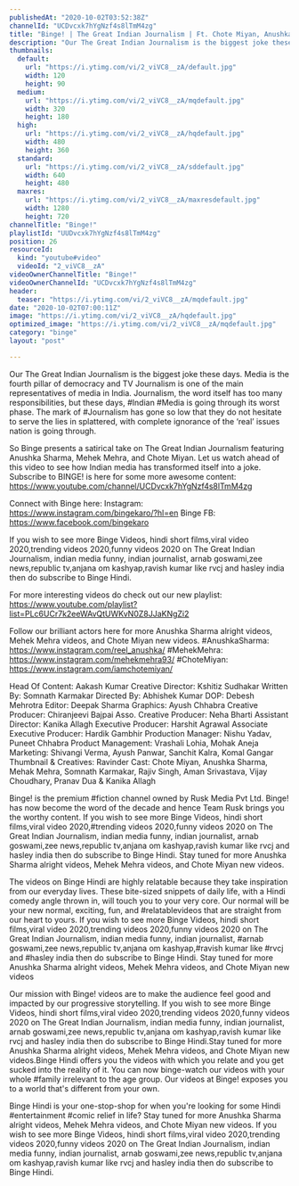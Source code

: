 ```yaml
---
publishedAt: "2020-10-02T03:52:38Z"
channelId: "UCDvcxk7hYgNzf4s8lTmM4zg"
title: "Binge! | The Great Indian Journalism | Ft. Chote Miyan, Anushka Sharma & Mehek Mehra"
description: "Our The Great Indian Journalism is the biggest joke these days. Media is the fourth pillar of democracy and TV Journalism is one of the main representatives of media in India. Journalism, the word itself has too many responsibilities, but these days, #Indian #Media is going through its worst phase. The mark of #Journalism has gone so low that they do not hesitate to serve the lies in splattered, with complete ignorance of the ‘real’ issues nation is going through.\n\nSo Binge presents a satirical take on The Great Indian Journalism featuring Anushka Sharma, Mehek Mehra, and Chote Miyan. Let us watch ahead of this video to see how Indian media has transformed itself into a joke. Subscribe to BINGE! is here for some more awesome content:  https://www.youtube.com/channel/UCDvcxk7hYgNzf4s8lTmM4zg\n\nConnect with Binge here:\nInstagram: https://www.instagram.com/bingekaro/?hl=en\nBinge FB: https://www.facebook.com/bingekaro\n\nIf you wish to see more Binge Videos, hindi short films,viral video 2020,trending videos 2020,funny videos 2020  on The Great Indian Journalism, indian media funny, indian journalist, arnab goswami,zee news,republic tv,anjana om kashyap,ravish kumar like rvcj and hasley india then do subscribe to Binge Hindi.\n\nFor more interesting videos do check out our new playlist: https://www.youtube.com/playlist?list=PLc6UCr7k2eeWAvQtUWKvN0Z8JJaKNgZi2\n\nFollow our brilliant actors here for more Anushka Sharma alright videos, Mehek Mehra videos, and Chote Miyan new videos.\n#AnushkaSharma: https://www.instagram.com/reel_anushka/\n#MehekMehra: https://www.instagram.com/mehekmehra93/\n#ChoteMiyan: https://www.instagram.com/iamchotemiyan/\n\nHead Of Content: Aakash Kumar\nCreative Director: Kshitiz Sudhakar\nWritten By: Somnath Karmakar\nDirected By: Abhishek Kumar\nDOP: Debesh Mehrotra\nEditor: Deepak Sharma\nGraphics: Ayush Chhabra\nCreative Producer: Chiranjeevi Bajpai\nAsso. Creative Producer: Neha Bharti\nAssistant Director: Kanika Allagh\nExecutive Producer: Harshit Agrawal\nAssociate Executive Producer: Hardik Gambhir\nProduction Manager: Nishu Yadav, Puneet Chhabra\nProduct Management: Vrashali Lohia, Mohak Aneja\nMarketing: Shivangi Verma, Ayush Panwar, Sanchit Kalra, Komal Gangar\nThumbnail & Creatives: Ravinder\nCast: Chote Miyan, Anushka Sharma, Mehak Mehra, Somnath Karmakar, Rajiv Singh, Aman Srivastava, Vijay Choudhary, Pranav Dua & Kanika Allagh\n\nBinge! is the premium #fiction channel owned by Rusk Media Pvt Ltd. Binge! has now become the word of the decade and hence Team Rusk brings you the worthy content. If you wish to see more Binge Videos, hindi short films,viral video 2020,#trending videos 2020,funny videos 2020  on The Great Indian Journalism, indian media funny, indian journalist, arnab goswami,zee news,republic tv,anjana om kashyap,ravish kumar like rvcj and hasley india then do subscribe to Binge Hindi. Stay tuned for more Anushka Sharma alright videos, Mehek Mehra videos, and Chote Miyan new videos.\n\nThe videos on Binge Hindi are highly relatable because they take inspiration from our everyday lives. These bite-sized snippets of daily life, with a Hindi comedy angle thrown in, will touch you to your very core. Our normal will be your new normal, exciting, fun, and #relatablevideos that are straight from our heart to yours. If you wish to see more Binge Videos, hindi short films,viral video 2020,trending videos 2020,funny videos 2020  on The Great Indian Journalism, indian media funny, indian journalist, #arnab goswami,zee news,republic tv,anjana om kashyap,#ravish kumar like #rvcj and #hasley india then do subscribe to Binge Hindi. Stay tuned for more Anushka Sharma alright videos, Mehek Mehra videos, and Chote Miyan new videos\n\nOur mission with Binge! videos are to make the audience feel good and impacted by our progressive storytelling. If you wish to see more Binge Videos, hindi short films,viral video 2020,trending videos 2020,funny videos 2020  on The Great Indian Journalism, indian media funny, indian journalist, arnab goswami,zee news,republic tv,anjana om kashyap,ravish kumar like rvcj and hasley india then do subscribe to Binge Hindi.Stay tuned for more Anushka Sharma alright videos, Mehek Mehra videos, and Chote Miyan new videos.Binge Hindi offers you the videos with which you relate and you get sucked into the reality of it. You can now binge-watch our videos with your whole #family irrelevant to the age group. Our videos at Binge! exposes you to a world that's different from your own. \n\nBinge Hindi is your one-stop-shop for when you're looking for some Hindi #entertainment #comic relief in life? Stay tuned for more Anushka Sharma alright videos, Mehek Mehra videos, and Chote Miyan new videos. If you wish to see more Binge Videos, hindi short films,viral video 2020,trending videos 2020,funny videos 2020  on The Great Indian Journalism, indian media funny, indian journalist, arnab goswami,zee news,republic tv,anjana om kashyap,ravish kumar like rvcj and hasley india then do subscribe to Binge Hindi."
thumbnails:
  default:
    url: "https://i.ytimg.com/vi/2_viVC8__zA/default.jpg"
    width: 120
    height: 90
  medium:
    url: "https://i.ytimg.com/vi/2_viVC8__zA/mqdefault.jpg"
    width: 320
    height: 180
  high:
    url: "https://i.ytimg.com/vi/2_viVC8__zA/hqdefault.jpg"
    width: 480
    height: 360
  standard:
    url: "https://i.ytimg.com/vi/2_viVC8__zA/sddefault.jpg"
    width: 640
    height: 480
  maxres:
    url: "https://i.ytimg.com/vi/2_viVC8__zA/maxresdefault.jpg"
    width: 1280
    height: 720
channelTitle: "Binge!"
playlistId: "UUDvcxk7hYgNzf4s8lTmM4zg"
position: 26
resourceId:
  kind: "youtube#video"
  videoId: "2_viVC8__zA"
videoOwnerChannelTitle: "Binge!"
videoOwnerChannelId: "UCDvcxk7hYgNzf4s8lTmM4zg"
header:
  teaser: "https://i.ytimg.com/vi/2_viVC8__zA/mqdefault.jpg"
date: "2020-10-02T07:00:11Z"
image: "https://i.ytimg.com/vi/2_viVC8__zA/hqdefault.jpg"
optimized_image: "https://i.ytimg.com/vi/2_viVC8__zA/mqdefault.jpg"
category: "binge"
layout: "post"

---
```

Our The Great Indian Journalism is the biggest joke these days. Media is the fourth pillar of democracy and TV Journalism is one of the main representatives of media in India. Journalism, the word itself has too many responsibilities, but these days, #Indian #Media is going through its worst phase. The mark of #Journalism has gone so low that they do not hesitate to serve the lies in splattered, with complete ignorance of the ‘real’ issues nation is going through.

So Binge presents a satirical take on The Great Indian Journalism featuring Anushka Sharma, Mehek Mehra, and Chote Miyan. Let us watch ahead of this video to see how Indian media has transformed itself into a joke. Subscribe to BINGE! is here for some more awesome content:  https://www.youtube.com/channel/UCDvcxk7hYgNzf4s8lTmM4zg

Connect with Binge here:
Instagram: https://www.instagram.com/bingekaro/?hl=en
Binge FB: https://www.facebook.com/bingekaro

If you wish to see more Binge Videos, hindi short films,viral video 2020,trending videos 2020,funny videos 2020  on The Great Indian Journalism, indian media funny, indian journalist, arnab goswami,zee news,republic tv,anjana om kashyap,ravish kumar like rvcj and hasley india then do subscribe to Binge Hindi.

For more interesting videos do check out our new playlist: https://www.youtube.com/playlist?list=PLc6UCr7k2eeWAvQtUWKvN0Z8JJaKNgZi2

Follow our brilliant actors here for more Anushka Sharma alright videos, Mehek Mehra videos, and Chote Miyan new videos.
#AnushkaSharma: https://www.instagram.com/reel_anushka/
#MehekMehra: https://www.instagram.com/mehekmehra93/
#ChoteMiyan: https://www.instagram.com/iamchotemiyan/

Head Of Content: Aakash Kumar
Creative Director: Kshitiz Sudhakar
Written By: Somnath Karmakar
Directed By: Abhishek Kumar
DOP: Debesh Mehrotra
Editor: Deepak Sharma
Graphics: Ayush Chhabra
Creative Producer: Chiranjeevi Bajpai
Asso. Creative Producer: Neha Bharti
Assistant Director: Kanika Allagh
Executive Producer: Harshit Agrawal
Associate Executive Producer: Hardik Gambhir
Production Manager: Nishu Yadav, Puneet Chhabra
Product Management: Vrashali Lohia, Mohak Aneja
Marketing: Shivangi Verma, Ayush Panwar, Sanchit Kalra, Komal Gangar
Thumbnail & Creatives: Ravinder
Cast: Chote Miyan, Anushka Sharma, Mehak Mehra, Somnath Karmakar, Rajiv Singh, Aman Srivastava, Vijay Choudhary, Pranav Dua & Kanika Allagh

Binge! is the premium #fiction channel owned by Rusk Media Pvt Ltd. Binge! has now become the word of the decade and hence Team Rusk brings you the worthy content. If you wish to see more Binge Videos, hindi short films,viral video 2020,#trending videos 2020,funny videos 2020  on The Great Indian Journalism, indian media funny, indian journalist, arnab goswami,zee news,republic tv,anjana om kashyap,ravish kumar like rvcj and hasley india then do subscribe to Binge Hindi. Stay tuned for more Anushka Sharma alright videos, Mehek Mehra videos, and Chote Miyan new videos.

The videos on Binge Hindi are highly relatable because they take inspiration from our everyday lives. These bite-sized snippets of daily life, with a Hindi comedy angle thrown in, will touch you to your very core. Our normal will be your new normal, exciting, fun, and #relatablevideos that are straight from our heart to yours. If you wish to see more Binge Videos, hindi short films,viral video 2020,trending videos 2020,funny videos 2020  on The Great Indian Journalism, indian media funny, indian journalist, #arnab goswami,zee news,republic tv,anjana om kashyap,#ravish kumar like #rvcj and #hasley india then do subscribe to Binge Hindi. Stay tuned for more Anushka Sharma alright videos, Mehek Mehra videos, and Chote Miyan new videos

Our mission with Binge! videos are to make the audience feel good and impacted by our progressive storytelling. If you wish to see more Binge Videos, hindi short films,viral video 2020,trending videos 2020,funny videos 2020  on The Great Indian Journalism, indian media funny, indian journalist, arnab goswami,zee news,republic tv,anjana om kashyap,ravish kumar like rvcj and hasley india then do subscribe to Binge Hindi.Stay tuned for more Anushka Sharma alright videos, Mehek Mehra videos, and Chote Miyan new videos.Binge Hindi offers you the videos with which you relate and you get sucked into the reality of it. You can now binge-watch our videos with your whole #family irrelevant to the age group. Our videos at Binge! exposes you to a world that's different from your own. 

Binge Hindi is your one-stop-shop for when you're looking for some Hindi #entertainment #comic relief in life? Stay tuned for more Anushka Sharma alright videos, Mehek Mehra videos, and Chote Miyan new videos. If you wish to see more Binge Videos, hindi short films,viral video 2020,trending videos 2020,funny videos 2020  on The Great Indian Journalism, indian media funny, indian journalist, arnab goswami,zee news,republic tv,anjana om kashyap,ravish kumar like rvcj and hasley india then do subscribe to Binge Hindi.